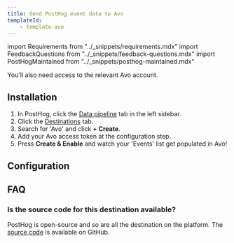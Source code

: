 ```yaml
---
title: Send PostHog event data to Avo
templateId:
    - template-avo
---
```


import Requirements from "../_snippets/requirements.mdx"
import FeedbackQuestions from "../_snippets/feedback-questions.mdx"
import PostHogMaintained from "../_snippets/posthog-maintained.mdx"

<Requirements />

You'll also need access to the relevant Avo account.

## Installation

1. In PostHog, click the [Data pipeline](https://us.posthog.com/pipeline/overview) tab in the left sidebar.
2. Click the [Destinations](https://us.posthog.com/pipeline/destinations?search=avo) tab.
3. Search for 'Avo' and click **+ Create**.
4. Add your Avo access token at the configuration step.
5. Press **Create & Enable** and watch your 'Events' list get populated in Avo!

<HideOnCDPIndex>

## Configuration

<TemplateParameters />

## FAQ

### Is the source code for this destination available?

PostHog is open-source and so are all the destination on the platform. The [source code](https://github.com/PostHog/posthog/blob/master/posthog/cdp/templates/avo/template_avo.py) is available on GitHub.

<PostHogMaintained />

<FeedbackQuestions />

</HideOnCDPIndex>